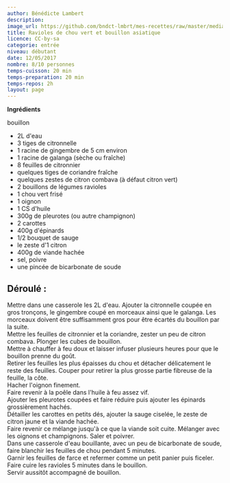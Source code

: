 ```yaml
---
author: Bénédicte Lambert
description: 
image_url: https://github.com/bndct-lmbrt/mes-recettes/raw/master/medias/ravioles-chou-vert.jpg
title: Ravioles de chou vert et bouillon asiatique
licence: CC-by-sa
categorie: entrée
niveau: débutant
date: 12/05/2017
nombre: 8/10 personnes
temps-cuisson: 20 min
temps-preparation: 20 min
temps-repos: 2h
layout: page
---
```



**Ingrédients**

bouillon  
* 2L d'eau
* 3 tiges de citronnelle
* 1 racine de gingembre de 5 cm environ
* 1 racine de galanga (sèche ou fraîche)
* 8 feuilles de citronnier
* quelques tiges de coriandre fraîche
* quelques zestes de citron combava (à défaut citron vert)
* 2 bouillons de légumes
ravioles  
* 1 chou vert frisé
* 1 oignon
* 1 CS d'huile
* 300g de pleurotes (ou autre champignon)
* 2 carottes
* 400g d'épinards
* 1/2 bouquet de sauge
* le zeste d'1 citron
* 400g de viande hachée
* sel, poivre
* une pincée de bicarbonate de soude

## Déroulé :

Mettre dans une casserole les 2L d'eau. Ajouter la citronnelle coupée en gros tronçons, le gingembre coupé en morceaux ainsi que le galanga. Les morceaux doivent être suffisamment gros pour être écartés du bouillon par la suite.   
Mettre les feuilles de citronnier et la coriandre, zester un peu de citron combava. Plonger les cubes de bouillon.  
Mettre à chauffer à feu doux et laisser infuser plusieurs heures pour que le bouillon prenne du goût.  
Retirer les feuilles les plus épaisses du chou et détacher délicatement le reste des feuilles. Couper pour retirer la plus grosse partie fibreuse de la feuille, la côte.    
Hacher l'oignon finement.  
Faire revenir à la poêle dans l'huile à feu assez vif.  
Ajouter les pleurotes coupées et faire réduire puis ajouter les épinards grossièrement hachés.  
Détailler les carottes en petits dés, ajouter la sauge ciselée, le zeste de citron jaune et la viande hachée.  
Faire revenir ce mélange jusqu'à ce que la viande soit cuite.   Mélanger avec les oignons et champignons. Saler et poivrer.  
Dans une casserole d'eau bouillante, avec un peu de bicarbonate de soude, faire blanchir les feuilles de chou pendant 5 minutes.  
Garnir les feuilles de farce et refermer comme un petit panier puis ficeler.  
Faire cuire les ravioles 5 minutes dans le bouillon.  
Servir aussitôt accompagné de bouillon.  